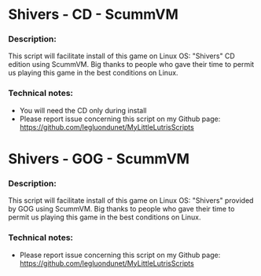 # Shivers - CD - ScummVM

### Description:
This script will facilitate install of this game on Linux OS:
"Shivers" CD edition using ScummVM.
Big thanks to people who gave their time to permit us playing this game in the best conditions on Linux.

### Technical notes:
- You will need the CD only during install
- Please report issue concerning this script on my Github page:
https://github.com/legluondunet/MyLittleLutrisScripts


# Shivers - GOG - ScummVM

### Description:
This script will facilitate install of this game on Linux OS:
"Shivers" provided by GOG using ScummVM.
Big thanks to people who gave their time to permit us playing this game in the best conditions on Linux.

### Technical notes:
- Please report issue concerning this script on my Github page:
https://github.com/legluondunet/MyLittleLutrisScripts
